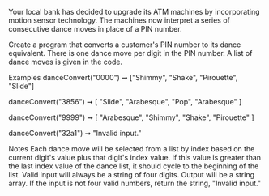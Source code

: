 Your local bank has decided to upgrade its ATM machines by incorporating motion sensor technology. The machines now interpret a series of consecutive dance moves in place of a PIN number.

Create a program that converts a customer's PIN number to its dance equivalent. There is one dance move per digit in the PIN number. A list of dance moves is given in the code.

Examples
danceConvert("0000") ➞ ["Shimmy", "Shake", "Pirouette", "Slide"]

danceConvert("3856") ➞ [ "Slide", "Arabesque", "Pop", "Arabesque" ]

danceConvert("9999") ➞ [ "Arabesque", "Shimmy", "Shake", "Pirouette" ]

danceConvert("32a1") ➞ "Invalid input."

Notes
Each dance move will be selected from a list by index based on the current digit's value plus that digit's index value. If this value is greater than the last index value of the dance list, it should cycle to the beginning of the list.
Valid input will always be a string of four digits. Output will be a string array.
If the input is not four valid numbers, return the string, "Invalid input."